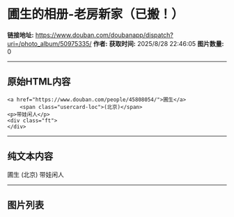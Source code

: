 # 圃生的相册-老房新家（已搬！）

**链接地址:** https://www.douban.com/doubanapp/dispatch?uri=/photo_album/50975335/
**作者:** 
**获取时间:** 2025/8/28 22:46:05
**图片数量:** 0

---

## 原始HTML内容


    <a href="https://www.douban.com/people/45808054/">圃生</a>
        <span class="usercard-loc">(北京)</span>
    <p>带娃闲人</p>
    <div class="ft">
    </div>
  

---

## 纯文本内容

圃生
        (北京)
    带娃闲人

---

## 图片列表


